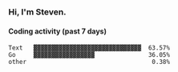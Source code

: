 ### Hi, I'm Steven.

#### Coding activity (past 7 days)
```
Text   ▓▓▓▓▓▓▓▓▓▓▓▓▓▓▓▓▓▓▓▓▓▓▓▓▓▓▓▓▓▓  63.57%
Go     ▓▓▓▓▓▓▓▓▓▓▓▓▓▓▓▓▓               36.05%
other                                   0.38%
```
